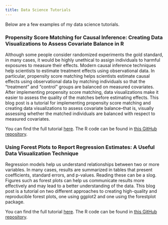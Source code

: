 ```yaml
---
title: Data Science Tutorials
--- 
```


Below are a few examples of my data science tutorials.

### Propensity Score Matching for Causal Inference: Creating Data Visualizations to Assess Covariate Balance in R
Although some people consider randomized experiments the gold standard, in many cases, it would be highly unethical to assign individuals to harmful exposures to measure their effects. Modern causal inference techniques help scientists to estimate treatment effects using observational data. In particular, propensity score matching helps scientists estimate causal effects using observational data by matching individuals so that the “treatment” and “control” groups are balanced on measured covariates. After implementing propensity score matching, data visualizations make it easier to assess the quality of the matches before estimating effects. This blog post is a tutorial for implementing propensity score matching and creating data visualizations to assess covariate balance–that is, visually assessing whether the matched individuals are balanced with respect to measured covariates.

You can find the full tutorial [here](https://medium.com/@dlab-berkeley/propensity-score-matching-for-causal-inference-creating-data-visualizations-to-assess-covariate-6c31ca3d25aa). The R code can be found in [this GitHub repository](https://github.com/sharonhgreen/Blog_PropensityScoreMatching).

### Using Forest Plots to Report Regression Estimates: A Useful Data Visualization Technique

Regression models help us understand relationships between two or more variables. In many cases, results are summarized in tables that present coefficients, standard errors, and p-values. Reading these can be a slog. Figures such as forest plots can help us communicate results more effectively and may lead to a better understanding of the data. This blog post is a tutorial on two different approaches to creating high-quality and reproducible forest plots, one using ggplot2 and one using the forestplot package.

You can find the full tutorial [here](https://medium.com/@dlab-berkeley/using-forest-plots-to-report-regression-estimates-a-useful-data-visualization-technique-2511491763f2#:~:text=Forest%20plots%20are%20a%20great,quickly%20conveying%20relationships%20between%20variables). The R code can be found in [this GitHub repository](https://github.com/sharonhgreen/Blog_PropensityScoreMatching).
